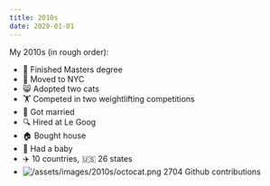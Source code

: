 ```yaml
---
title: 2010s
date: 2020-01-01
---
```


My 2010s (in rough order):

* 🏫 Finished Masters degree
* 🗽 Moved to NYC
* 😸 Adopted two cats
* 🏋️ Competed in two weightlifting competitions
* 💍 Got married
* 🔍 Hired at Le Goog
* 🏠 Bought house
* 👶 Had a baby
* ✈️ 10 countries,  🇺🇸 26 states
* ![/assets/images/2010s/octocat.png]() 2704 Github contributions
